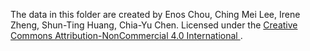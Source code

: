 The data in this folder are created by Enos Chou, Ching Mei Lee, Irene Zheng, Shun-Ting Huang, Chia-Yu Chen. Licensed under the [Creative Commons Attribution-NonCommercial 4.0 International ](https://creativecommons.org/licenses/by-nc/4.0/).